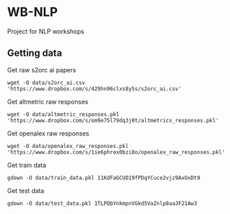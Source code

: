 # WB-NLP
Project for NLP workshops

## Getting data
Get raw s2orc ai papers
```
wget -O data/s2orc_ai.csv 'https://www.dropbox.com/s/429hn96clxs8y5s/s2orc_ai.csv'
```
Get altmetric raw responses
```
wget -O data/altmetric_responses.pkl 'https://www.dropbox.com/s/om9e75l79dq3j0t/altmetrics_responses.pkl'
```
Get openalex raw responses
```
wget -O data/openalex_raw_responses.pkl 'https://www.dropbox.com/s/1ie6phrex0bzi8o/openalex_raw_responses.pkl'
```
Get train data
```
gdown -O data/train_data.pkl 11KdFaGCUO19fPDqYCuce2vjz9AxUxDt9
```
Get test data
```
gdown -O data/test_data.pkl 1TLPQbYnkmpnVGkd5VaZnlp8aaJF21Aw3
```
